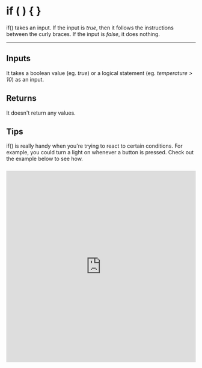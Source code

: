 if ( ) { }
==========

if() takes an input. If the input is _true_, then it follows the instructions between the curly braces. If the input is _false_, it does nothing.

***
Inputs
------
It takes a boolean value (eg. _true_) or a logical statement (eg. _temperature > 10_) as an input.

Returns
------
It doesn't return any values.

Tips
------
if() is really handy when you're trying to react to certain conditions. For example, you could turn a light on whenever a button is pressed. Check out the example below to see how.

<iframe style="height: 510px; width: 100%; margin: 10px 0 10px;" allowTransparency="true" src="https://codebender.cc/embed/sketch:70635" frameborder="0"></iframe>

